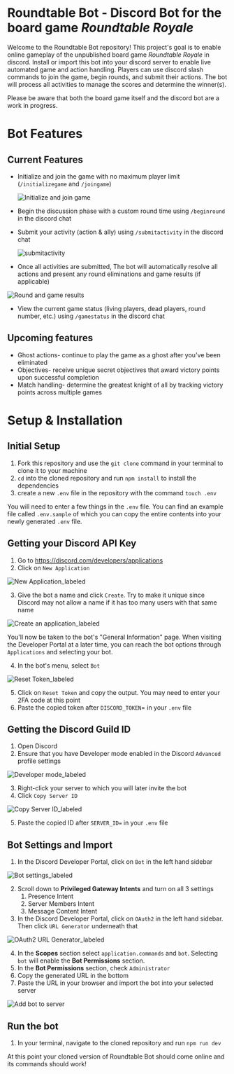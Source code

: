 # Roundtable Bot - Discord Bot for the board game _Roundtable Royale_

Welcome to the Roundtable Bot repository! This project's goal is to enable online gameplay of the unpublished board game _Roundtable Royale_ in discord. Install or import this bot into your discord server to enable live automated game and action handling. Players can use discord slash commands to join the game, begin rounds, and submit their actions. The bot will process all activities to manage the scores and determine the winner(s).

Please be aware that both the board game itself and the discord bot are a work in progress.

# Bot Features

## Current Features

- Initialize and join the game with no maximum player limit (`/initializegame` and `/joingame`)

  ![Initialize and join game](https://github.com/snaeem3/roundtable-discord-bot/assets/11710951/1b02ae51-3e75-4a96-b4fe-b4426d1b10a8)
- Begin the discussion phase with a custom round time using `/beginround` in the discord chat
- Submit your activity (action & ally) using `/submitactivity` in the discord chat

  ![submitactivity](https://github.com/snaeem3/roundtable-discord-bot/assets/11710951/3728af8d-2b36-4d31-92e7-d8e1c21232da)
- Once all activities are submitted, The bot will automatically resolve all actions and present any round eliminations and game results (if applicable)
  
![Round and game results](https://github.com/snaeem3/roundtable-discord-bot/assets/11710951/af833d71-c9e2-48e8-aa7d-95a1647f4835)
- View the current game status (living players, dead players, round number, etc.) using `/gamestatus` in the discord chat

## Upcoming features

- Ghost actions- continue to play the game as a ghost after you've been eliminated
- Objectives- receive unique secret objectives that award victory points upon successful completion
- Match handling- determine the greatest knight of all by tracking victory points across multiple games

# Setup & Installation

## Initial Setup

1. Fork this repository and use the `git clone` command in your terminal to clone it to your machine
2. `cd` into the cloned repository and run `npm install` to install the dependencies
3. create a new `.env` file in the repository with the command `touch .env`

You will need to enter a few things in the `.env` file. You can find an example file called `.env.sample` of which you can copy the entire contents into your newly generated `.env` file.

## Getting your Discord API Key

1. Go to https://discord.com/developers/applications
2. Click on `New Application`

![New Application_labeled](https://github.com/snaeem3/roundtable-discord-bot/assets/11710951/64a8ae01-634a-40e9-afad-d3a30f2703ea)

3. Give the bot a name and click `Create`. Try to make it unique since Discord may not allow a name if it has too many users with that same name

![Create an application_labeled](https://github.com/snaeem3/roundtable-discord-bot/assets/11710951/b674a4c7-91af-4dc7-85b6-b1af201d0e6c)

   You'll now be taken to the bot's "General Information" page. When visiting the Developer Portal at a later time, you can reach the bot options through `Applications` and selecting your bot.

4. In the bot's menu, select `Bot`

![Reset Token_labeled](https://github.com/snaeem3/roundtable-discord-bot/assets/11710951/9a511127-fc58-47d8-b24e-c45b1f8e4624)

5. Click on `Reset Token` and copy the output. You may need to enter your 2FA code at this point
6. Paste the copied token after `DISCORD_TOKEN`= in your `.env` file

## Getting the Discord Guild ID

1. Open Discord
2. Ensure that you have Developer mode enabled in the Discord `Advanced` profile settings

![Developer mode_labeled](https://github.com/snaeem3/roundtable-discord-bot/assets/11710951/9a808a54-0940-4ff0-b5fb-8acc6fc0793d)

3. Right-click your server to which you will later invite the bot
4. Click `Copy Server ID`

![Copy Server ID_labeled](https://github.com/snaeem3/roundtable-discord-bot/assets/11710951/a05b9c39-a11e-47ac-afb6-3334a8f0d36d)

5. Paste the copied ID after `SERVER_ID=` in your `.env` file

## Bot Settings and Import

1. In the Discord Developer Portal, click on `Bot` in the left hand sidebar

![Bot settings_labeled](https://github.com/snaeem3/roundtable-discord-bot/assets/11710951/b8f9ac51-8a31-4e00-920c-f4796da504d9)

2. Scroll down to **Privileged Gateway Intents** and turn on all 3 settings
   1. Presence Intent
   2. Server Members Intent
   3. Message Content Intent
3. In the Discord Developer Portal, click on `OAuth2` in the left hand sidebar. Then click `URL Generator` underneath that

![OAuth2 URL Generator_labeled](https://github.com/snaeem3/roundtable-discord-bot/assets/11710951/86c1ca6f-8465-45a9-8f4c-9cc35fafd9d8)

4. In the **Scopes** section select `application.commands` and `bot`. Selecting `bot` will enable the **Bot Permissions** section.
5. In the **Bot Permissions** section, check `Administrator`
6. Copy the generated URL in the bottom
7. Paste the URL in your browser and import the bot into your selected server

![Add bot to server](https://github.com/snaeem3/roundtable-discord-bot/assets/11710951/c7417f96-a471-4e7a-84c6-0f18c48b5b35)

## Run the bot

1. In your terminal, navigate to the cloned repository and run `npm run dev`

At this point your cloned version of Roundtable Bot should come online and its commands should work!
